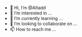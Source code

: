 - 👋 Hi, I’m @Altadd
- 👀 I’m interested in ...
- 🌱 I’m currently learning ...
- 💞️ I’m looking to collaborate on ...
- 📫 How to reach me ...

<!---
Altadd/Altadd is a ✨ special ✨ repository because its `README.md` (this file) appears on your GitHub profile.
You can click the Preview link to take a look at your changes.
--->
